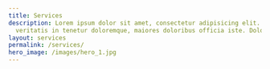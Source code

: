 ```yaml
---
title: Services
description: Lorem ipsum dolor sit amet, consectetur adipisicing elit. Soluta
  veritatis in tenetur doloremque, maiores doloribus officia iste. Dolores.
layout: services
permalink: /services/
hero_image: /images/hero_1.jpg
---
```

